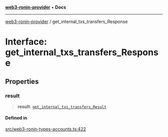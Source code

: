 [**web3-ronin-provider**](../README.md) • **Docs**

***

[web3-ronin-provider](../globals.md) / get\_internal\_txs\_transfers\_Response

# Interface: get\_internal\_txs\_transfers\_Response

## Properties

### result

> **result**: [`get_internal_txs_transfers_Result`](get_internal_txs_transfers_Result.md)

#### Defined in

[src/web3-ronin-types-accounts.ts:422](https://github.com/chuacw/web3-ronin-provider/blob/4a0b7e0e7b62260bac28b4a11f9e6d6a49bfdfb2/src/web3-ronin-types-accounts.ts#L422)
